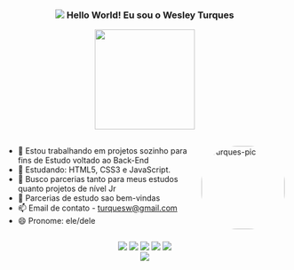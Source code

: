 <span align="center">
  
### <img src="https://user-images.githubusercontent.com/90362739/170495505-82516432-5cff-4ade-a530-9cd7c65630e3.gif"> Hello World! Eu sou o Wesley Turques
  
</span>

<div align="center">
  <img height="180em" src="https://github-readme-stats.vercel.app/api?username=turques&show_icons=true&theme=dark&include_all_commits=true&count_private=true">
</div>

##

<div align="Left">

  <img align="right" alt="Turques-pic" height="150" style="border-radius:65px;" src="https://user-images.githubusercontent.com/90362739/170494942-7e3f7829-5754-4466-8421-985254d4656f.png">
</div>
</div>

  ##
  
- 🔭 Estou trabalhando em projetos sozinho para fins de Estudo voltado ao Back-End
- 🌱 Estudando: HTML5, CSS3 e JavaScript.
- 👯 Busco parcerias tanto para meus estudos quanto projetos de nível Jr
- 🤔 Parcerias de estudo sao bem-vindas
- 📫 Email de contato - turquesw@gmail.com
- 😄 Pronome: ele/dele

##

<div align="center">
  <a href="https://instagram.com/turques.wes" target="_blank"><img src="https://img.shields.io/badge/-Instagram-%23E4405F?style=for-the-badge&logo=instagram&logoColor=white" target="_blank"></a>
  <a href="https://www.twitch.tv/turques" target="_blank"><img src="https://img.shields.io/badge/Twitch-9146FF?style=for-the-badge&logo=twitch&logoColor=white" target="_blank"></a>
  <a href="https://discordapp.com/users/7162" target="_blank"><img src="https://img.shields.io/badge/Discord-7289DA?style=for-the-badge&logo=discord&logoColor=white" target="_blank"></a> 
  <a href = "mailto:turquesw@gmail.com"><img src="https://img.shields.io/badge/-Gmail-%23333?style=for-the-badge&logo=gmail&logoColor=white" target="_blank"></a>
  <a href="https://www.linkedin.com/in/wesley-turques-541b47235/" target="_blank"><img src="https://img.shields.io/badge/-LinkedIn-%230077B5?style=for-the-badge&logo=linkedin&logoColor=white" target="_blank"></a> 
</div>

<div align="center">
<img src="https://user-images.githubusercontent.com/90362739/170496806-20ffaec5-32c5-4b82-8c4b-389aeefa1696.svg">
  
</div>
